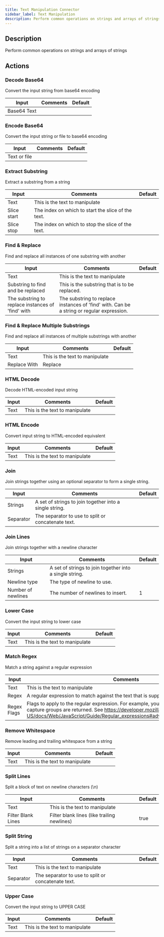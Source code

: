 ```yaml
---
title: Text Manipulation Connector
sidebar_label: Text Manipulation
description: Perform common operations on strings and arrays of strings
---
```


## Description

Perform common operations on strings and arrays of strings

## Actions

### Decode Base64

Convert the input string from base64 encoding

| Input       | Comments | Default |
| ----------- | -------- | ------- |
| Base64 Text |          |         |

### Encode Base64

Convert the input string or file to base64 encoding

| Input        | Comments | Default |
| ------------ | -------- | ------- |
| Text or file |          |         |

### Extract Substring

Extract a substring from a string

| Input       | Comments                                           | Default |
| ----------- | -------------------------------------------------- | ------- |
| Text        | This is the text to manipulate                     |         |
| Slice start | The index on which to start the slice of the text. |         |
| Slice stop  | The index on which to stop the slice of the text.  |         |

### Find & Replace

Find and replace all instances of one substring with another

| Input                                             | Comments                                                                                  | Default |
| ------------------------------------------------- | ----------------------------------------------------------------------------------------- | ------- |
| Text                                              | This is the text to manipulate                                                            |         |
| Substring to find and be replaced                 | This is the substring that is to be replaced.                                             |         |
| The substring to replace instances of 'find' with | The substring to replace instances of 'find' with. Can be a string or regular expression. |         |

### Find & Replace Multiple Substrings

Find and replace all instances of multiple substrings with another

| Input        | Comments                       | Default |
| ------------ | ------------------------------ | ------- |
| Text         | This is the text to manipulate |         |
| Replace With | Replace                        |         |

### HTML Decode

Decode HTML-encoded input string

| Input | Comments                       | Default |
| ----- | ------------------------------ | ------- |
| Text  | This is the text to manipulate |         |

### HTML Encode

Convert input string to HTML-encoded equivalent

| Input | Comments                       | Default |
| ----- | ------------------------------ | ------- |
| Text  | This is the text to manipulate |         |

### Join

Join strings together using an optional separator to form a single string.

| Input     | Comments                                                | Default |
| --------- | ------------------------------------------------------- | ------- |
| Strings   | A set of strings to join together into a single string. |         |
| Separator | The separator to use to split or concatenate text.      |         |

### Join Lines

Join strings together with a newline character

| Input              | Comments                                                | Default |
| ------------------ | ------------------------------------------------------- | ------- |
| Strings            | A set of strings to join together into a single string. |         |
| Newline type       | The type of newline to use.                             | <br />  |
| Number of newlines | The number of newlines to insert.                       | 1       |

### Lower Case

Convert the input string to lower case

| Input | Comments                       | Default |
| ----- | ------------------------------ | ------- |
| Text  | This is the text to manipulate |         |

### Match Regex

Match a string against a regular expression

| Input       | Comments                                                                                                                                                                                                                              | Default |
| ----------- | ------------------------------------------------------------------------------------------------------------------------------------------------------------------------------------------------------------------------------------- | ------- |
| Text        | This is the text to manipulate                                                                                                                                                                                                        |         |
| Regex       | A regular expression to match against the text that is supplied.                                                                                                                                                                      |         |
| Regex Flags | Flags to apply to the regular expression. For example, you can specify 'd' to ensure capture groups are returned. See https://developer.mozilla.org/en-US/docs/Web/JavaScript/Guide/Regular_expressions#advanced_searching_with_flags | g       |

### Remove Whitespace

Remove leading and trailing whitespace from a string

| Input | Comments                       | Default |
| ----- | ------------------------------ | ------- |
| Text  | This is the text to manipulate |         |

### Split Lines

Split a block of text on newline characters (\n)

| Input              | Comments                                    | Default |
| ------------------ | ------------------------------------------- | ------- |
| Text               | This is the text to manipulate              |         |
| Filter Blank Lines | Filter blank lines (like trailing newlines) | true    |

### Split String

Split a string into a list of strings on a separator character

| Input     | Comments                                           | Default |
| --------- | -------------------------------------------------- | ------- |
| Text      | This is the text to manipulate                     |         |
| Separator | The separator to use to split or concatenate text. |         |

### Upper Case

Convert the input string to UPPER CASE

| Input | Comments                       | Default |
| ----- | ------------------------------ | ------- |
| Text  | This is the text to manipulate |         |
